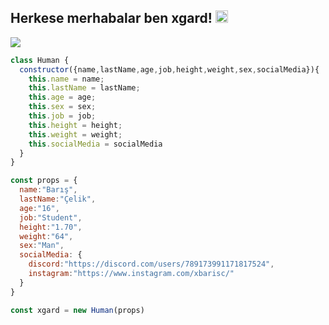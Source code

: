 <h2>Herkese merhabalar ben xgard! <img src="https://media.giphy.com/media/Q7LHmoFwVP6Yc1swZs/giphy.gif" height="20"></h2>

<img src="https://github-readme-stats.vercel.app/api?username=xgardc&show_icons=true&hide_title=true&theme=merko" witdh="50%">

```js
class Human {
  constructor({name,lastName,age,job,height,weight,sex,socialMedia}){
    this.name = name;
    this.lastName = lastName;
    this.age = age;
    this.sex = sex;
    this.job = job;
    this.height = height;
    this.weight = weight;
    this.socialMedia = socialMedia
  }
}

const props = {
  name:"Barış",
  lastName:"Çelik",
  age:"16",
  job:"Student",
  height:"1.70",
  weight:"64",
  sex:"Man",
  socialMedia: {
    discord:"https://discord.com/users/789173991171817524",
    instagram:"https://www.instagram.com/xbarisc/"
  }
}

const xgard = new Human(props)
```

